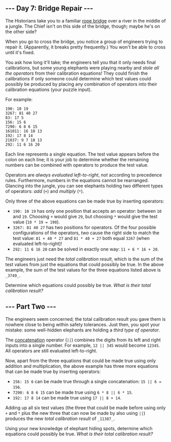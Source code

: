 ## \--- Day 7: Bridge Repair ---

The Historians take you to a familiar [rope bridge](https://adventofcode.com/2022/day/9) over a river in the middle of a jungle. The Chief isn't on this side of the bridge, though; maybe he's on the other side?

When you go to cross the bridge, you notice a group of engineers trying to repair it. (Apparently, it breaks pretty frequently.) You won't be able to cross until it's fixed.

You ask how long it'll take; the engineers tell you that it only needs final calibrations, but some young elephants were playing nearby and _stole all the operators_ from their calibration equations! They could finish the calibrations if only someone could determine which test values could possibly be produced by placing any combination of operators into their calibration equations (your puzzle input).

For example:

```
190: 10 19
3267: 81 40 27
83: 17 5
156: 15 6
7290: 6 8 6 15
161011: 16 10 13
192: 17 8 14
21037: 9 7 18 13
292: 11 6 16 20
```

Each line represents a single equation. The test value appears before the colon on each line; it is your job to determine whether the remaining numbers can be combined with operators to produce the test value.

Operators are _always evaluated left-to-right_, _not_ according to precedence rules. Furthermore, numbers in the equations cannot be rearranged. Glancing into the jungle, you can see elephants holding two different types of operators: _add_ (`+`) and _multiply_ (`*`).

Only three of the above equations can be made true by inserting operators:

-   `190: 10 19` has only one position that accepts an operator: between `10` and `19`. Choosing `+` would give `29`, but choosing `*` would give the test value (`10 * 19 = 190`).
-   `3267: 81 40 27` has two positions for operators. Of the four possible configurations of the operators, _two_ cause the right side to match the test value: `81 + 40 * 27` and `81 * 40 + 27` both equal `3267` (when evaluated left-to-right)!
-   `292: 11 6 16 20` can be solved in exactly one way: `11 + 6 * 16 + 20`.

The engineers just need the _total calibration result_, which is the sum of the test values from just the equations that could possibly be true. In the above example, the sum of the test values for the three equations listed above is `_3749_`.

Determine which equations could possibly be true. _What is their total calibration result?_

## \--- Part Two ---

The engineers seem concerned; the total calibration result you gave them is nowhere close to being within safety tolerances. Just then, you spot your mistake: some well-hidden elephants are holding a _third type of operator_.

The [concatenation](https://en.wikipedia.org/wiki/Concatenation) operator (`||`) combines the digits from its left and right inputs into a single number. For example, `12 || 345` would become `12345`. All operators are still evaluated left-to-right.

Now, apart from the three equations that could be made true using only addition and multiplication, the above example has three more equations that can be made true by inserting operators:

-   `156: 15 6` can be made true through a single concatenation: `15 || 6 = 156`.
-   `7290: 6 8 6 15` can be made true using `6 * 8 || 6 * 15`.
-   `192: 17 8 14` can be made true using `17 || 8 + 14`.

Adding up all six test values (the three that could be made before using only `+` and `*` plus the new three that can now be made by also using `||`) produces the new _total calibration result_ of `_11387_`.

Using your new knowledge of elephant hiding spots, determine which equations could possibly be true. _What is their total calibration result?_